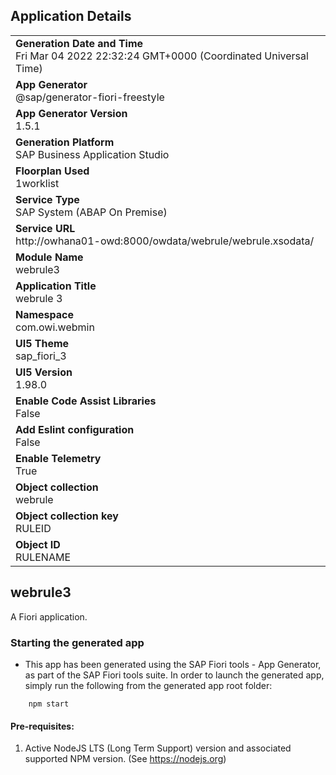 ## Application Details
|               |
| ------------- |
|**Generation Date and Time**<br>Fri Mar 04 2022 22:32:24 GMT+0000 (Coordinated Universal Time)|
|**App Generator**<br>@sap/generator-fiori-freestyle|
|**App Generator Version**<br>1.5.1|
|**Generation Platform**<br>SAP Business Application Studio|
|**Floorplan Used**<br>1worklist|
|**Service Type**<br>SAP System (ABAP On Premise)|
|**Service URL**<br>http://owhana01-owd:8000/owdata/webrule/webrule.xsodata/
|**Module Name**<br>webrule3|
|**Application Title**<br>webrule 3|
|**Namespace**<br>com.owi.webmin|
|**UI5 Theme**<br>sap_fiori_3|
|**UI5 Version**<br>1.98.0|
|**Enable Code Assist Libraries**<br>False|
|**Add Eslint configuration**<br>False|
|**Enable Telemetry**<br>True|
|**Object collection**<br>webrule|
|**Object collection key**<br>RULEID|
|**Object ID**<br>RULENAME|

## webrule3

A Fiori application.

### Starting the generated app

-   This app has been generated using the SAP Fiori tools - App Generator, as part of the SAP Fiori tools suite.  In order to launch the generated app, simply run the following from the generated app root folder:

```
    npm start
```

#### Pre-requisites:

1. Active NodeJS LTS (Long Term Support) version and associated supported NPM version.  (See https://nodejs.org)


